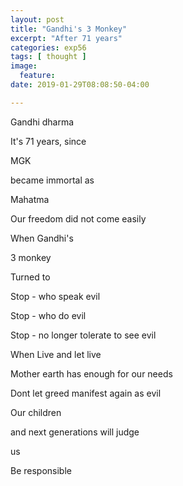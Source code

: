 ```yaml
---
layout: post
title: "Gandhi's 3 Monkey"
excerpt: "After 71 years"
categories: exp56
tags: [ thought ]
image:
  feature:
date: 2019-01-29T08:08:50-04:00

---
```



Gandhi dharma

It's 71 years, since

MGK

became immortal as

Mahatma

Our freedom did not come easily


When Gandhi's

3 monkey

Turned to

Stop -  who speak evil

Stop - who do evil

Stop - no longer tolerate to see evil


When
Live and let live


Mother earth has enough for our needs

Dont let greed manifest again as evil

Our children

and next generations will judge

us

Be responsible
